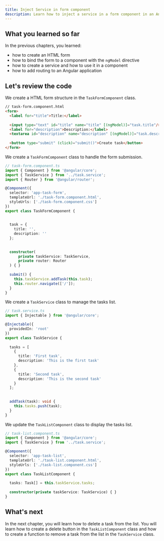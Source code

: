 ```yaml
---
title: Inject Service in form component
description: Learn how to inject a service in a form component in an Angular application.
---
```


## What you learned so far

In the previous chapters, you learned:

- how to create an HTML form
- how to bind the form to a component with the `ngModel` directive
- how to create a service and how to use it in a component
- how to add routing to an Angular application

## Let's review the code

We create a HTML form structure in the `TaskFormComponent` class.


```html ins={"2. We bind the form to the component with ngModel": 4-5} ins={"3. We add a button to submit the form": 8-9}
// task-form.component.html
<form>
  <label for="title">Title:</label>
  
  <input type="text" id="title" name="title" [(ngModel)]="task.title"/>
  <label for="description">Description:</label>
  <textarea id="description" name="description" [(ngModel)]="task.description"></textarea>
  
  <button type="submit" (click)="submit()">Create task</button>
</form>
```

We create a `TaskFormComponent` class to handle the form submission.

```typescript ins={"5. We create a task model": 13-17} ins={"6. we inject the TaskService and the Router": 19-23} ins={"7. We create a function to handle the form submission and navigate to the task list": 25-28}
// task-form.component.ts
import { Component } from '@angular/core';
import { TaskService } from '../task.service';
import { Router } from '@angular/router';

@Component({
  selector: 'app-task-form',
  templateUrl: './task-form.component.html',
  styleUrls: ['./task-form.component.css']
})
export class TaskFormComponent {
    
    
  task = {
    title: '',
    description: ''
  };
  
  
  constructor(
      private taskService: TaskService,
      private router: Router
  ) { }
    
  submit() {
    this.taskService.addTask(this.task);
    this.router.navigate(['/']);
  }
}
```

We create a `TaskService` class to manage the tasks list.

```typescript ins={"8. We create a tasks list": 8-18} ins={"9. We create a function to add a task to the list": 20-23}
// task.service.ts
import { Injectable } from '@angular/core';

@Injectable({
  providedIn: 'root'
})
export class TaskService {
    
  tasks = [
    {
      title: 'First task',
      description: 'This is the first task'
    },
    {
      title: 'Second task',
      description: 'This is the second task'
    }
  ];
  
  
  addTask(task): void {
    this.tasks.push(task);
  }
}
```

We update the `TaskListComponent` class to display the tasks list.

```typescript ins={"10. We inject the TaskService and reference the service task list in a variable": 11-14}
// task-list.component.ts
import { Component } from '@angular/core';
import { TaskService } from '../task.service';

@Component({
  selector: 'app-task-list',
  templateUrl: './task-list.component.html',
  styleUrls: ['./task-list.component.css']
})
export class TaskListComponent {
    
  tasks: Task[] = this.taskService.tasks;
  
  constructor(private taskService: TaskService) { }
}
```

## What's next

In the next chapter, you will learn how to delete a task from the list. You will learn how to create a delete button in the `TaskListComponent` class and how to create a function to remove a task from the list in the `TaskService` class.
